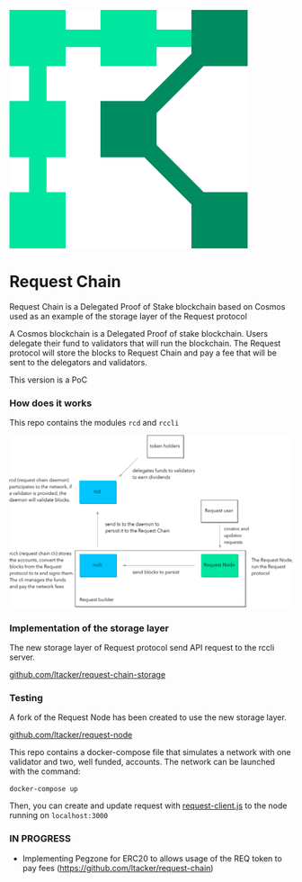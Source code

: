 ![Request Chain](requestChain.png)

# Request Chain

Request Chain is a Delegated Proof of Stake blockchain based on Cosmos used as an example of the storage layer of the Request protocol

A Cosmos blockchain is a Delegated Proof of stake blockchain. Users delegate their fund to validators that will run the blockchain. The Request protocol will store the blocks to Request Chain and pay a fee that will be sent to the delegators and validators.

This version is a PoC


### How does it works

This repo contains the modules `rcd` and `rccli`

![Example](schema.png)

### Implementation of the storage layer

The new storage layer of Request protocol send API request to the rccli server.

[github.com/ltacker/request-chain-storage](https://github.com/ltacker/request-chain-storage)


### Testing

A fork of the Request Node has been created to use the new storage layer.

[github.com/ltacker/request-node](https://github.com/ltacker/request-node)

This repo contains a docker-compose file that simulates a network with one validator and two, well funded, accounts. The network can be launched with the command:

```
docker-compose up
```

Then, you can create and update request with [request-client.js](https://github.com/RequestNetwork/requestNetwork/tree/master/packages/request-client.js) to the node running on `localhost:3000`


### IN PROGRESS

- Implementing Pegzone for ERC20 to allows usage of the REQ token to pay fees (https://github.com/ltacker/request-chain)
